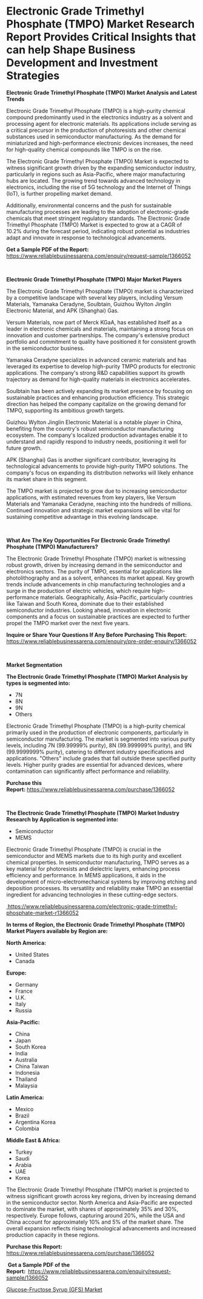 <p><h1>Electronic Grade Trimethyl Phosphate (TMPO) Market Research Report Provides Critical Insights that can help Shape Business Development and Investment Strategies</h1></p><p><strong>Electronic Grade Trimethyl Phosphate (TMPO) Market Analysis and Latest Trends</strong></p>
<p><p>Electronic Grade Trimethyl Phosphate (TMPO) is a high-purity chemical compound predominantly used in the electronics industry as a solvent and processing agent for electronic materials. Its applications include serving as a critical precursor in the production of photoresists and other chemical substances used in semiconductor manufacturing. As the demand for miniaturized and high-performance electronic devices increases, the need for high-quality chemical compounds like TMPO is on the rise.</p><p>The Electronic Grade Trimethyl Phosphate (TMPO) Market is expected to witness significant growth driven by the expanding semiconductor industry, particularly in regions such as Asia-Pacific, where major manufacturing hubs are located. The growing trend towards advanced technology in electronics, including the rise of 5G technology and the Internet of Things (IoT), is further propelling market demand. </p><p>Additionally, environmental concerns and the push for sustainable manufacturing processes are leading to the adoption of electronic-grade chemicals that meet stringent regulatory standards. The Electronic Grade Trimethyl Phosphate (TMPO) Market is expected to grow at a CAGR of 10.2% during the forecast period, indicating robust potential as industries adapt and innovate in response to technological advancements.</p></p>
<p><strong>Get a Sample PDF of the Report:&nbsp;</strong> <a href="https://www.reliablebusinessarena.com/enquiry/request-sample/1366052?utm_campaign=3008&utm_medium=2&utm_source=Github&utm_content=ia&utm_term=02042025&utm_id=electronic-grade-trimethyl-phosphate-tmpo">https://www.reliablebusinessarena.com/enquiry/request-sample/1366052</a></p>
<p>&nbsp;</p>
<p><strong>Electronic Grade Trimethyl Phosphate (TMPO) Major Market Players</strong></p>
<p><p>The Electronic Grade Trimethyl Phosphate (TMPO) market is characterized by a competitive landscape with several key players, including Versum Materials, Yamanaka Ceradyne, Soulbtain, Guizhou Wylton Jinglin Electronic Material, and APK (Shanghai) Gas. </p><p>Versum Materials, now part of Merck KGaA, has established itself as a leader in electronic chemicals and materials, maintaining a strong focus on innovation and customer partnerships. The company's extensive product portfolio and commitment to quality have positioned it for consistent growth in the semiconductor business. </p><p>Yamanaka Ceradyne specializes in advanced ceramic materials and has leveraged its expertise to develop high-purity TMPO products for electronic applications. The company's strong R&D capabilities support its growth trajectory as demand for high-quality materials in electronics accelerates. </p><p>Soulbtain has been actively expanding its market presence by focusing on sustainable practices and enhancing production efficiency. This strategic direction has helped the company capitalize on the growing demand for TMPO, supporting its ambitious growth targets.</p><p>Guizhou Wylton Jinglin Electronic Material is a notable player in China, benefiting from the country's robust semiconductor manufacturing ecosystem. The company's localized production advantages enable it to understand and rapidly respond to industry needs, positioning it well for future growth.</p><p>APK (Shanghai) Gas is another significant contributor, leveraging its technological advancements to provide high-purity TMPO solutions. The company's focus on expanding its distribution networks will likely enhance its market share in this segment.</p><p>The TMPO market is projected to grow due to increasing semiconductor applications, with estimated revenues from key players, like Versum Materials and Yamanaka Ceradyne, reaching into the hundreds of millions. Continued innovation and strategic market expansions will be vital for sustaining competitive advantage in this evolving landscape.</p></p>
<p>&nbsp;</p>
<p><strong>What Are The Key Opportunities For Electronic Grade Trimethyl Phosphate (TMPO) Manufacturers?</strong></p>
<p><p>The Electronic Grade Trimethyl Phosphate (TMPO) market is witnessing robust growth, driven by increasing demand in the semiconductor and electronics sectors. The purity of TMPO, essential for applications like photolithography and as a solvent, enhances its market appeal. Key growth trends include advancements in chip manufacturing technologies and a surge in the production of electric vehicles, which require high-performance materials. Geographically, Asia-Pacific, particularly countries like Taiwan and South Korea, dominate due to their established semiconductor industries. Looking ahead, innovation in electronic components and a focus on sustainable practices are expected to further propel the TMPO market over the next five years.</p></p>
<p><strong>Inquire or Share Your Questions If Any Before Purchasing This Report:</strong> <a href="https://www.reliablebusinessarena.com/enquiry/pre-order-enquiry/1366052?utm_campaign=3008&utm_medium=2&utm_source=Github&utm_content=ia&utm_term=02042025&utm_id=electronic-grade-trimethyl-phosphate-tmpo">https://www.reliablebusinessarena.com/enquiry/pre-order-enquiry/1366052</a></p>
<p>&nbsp;</p>
<p><strong>Market Segmentation</strong></p>
<p><strong>The Electronic Grade Trimethyl Phosphate (TMPO) Market Analysis by types is segmented into:</strong></p>
<p><ul><li>7N</li><li>8N</li><li>9N</li><li>Others</li></ul></p>
<p><p>Electronic Grade Trimethyl Phosphate (TMPO) is a high-purity chemical primarily used in the production of electronic components, particularly in semiconductor manufacturing. The market is segmented into various purity levels, including 7N (99.99999% purity), 8N (99.999999% purity), and 9N (99.9999999% purity), catering to different industry specifications and applications. "Others" include grades that fall outside these specified purity levels. Higher purity grades are essential for advanced devices, where contamination can significantly affect performance and reliability.</p></p>
<p><strong>Purchase this Report:&nbsp;</strong><a href="https://www.reliablebusinessarena.com/purchase/1366052?utm_campaign=3008&utm_medium=2&utm_source=Github&utm_content=ia&utm_term=02042025&utm_id=electronic-grade-trimethyl-phosphate-tmpo">https://www.reliablebusinessarena.com/purchase/1366052</a></p>
<p>&nbsp;</p>
<p><strong>The Electronic Grade Trimethyl Phosphate (TMPO) Market Industry Research by Application is segmented into:</strong></p>
<p><ul><li>Semiconductor</li><li>MEMS</li></ul></p>
<p><p>Electronic Grade Trimethyl Phosphate (TMPO) is crucial in the semiconductor and MEMS markets due to its high purity and excellent chemical properties. In semiconductor manufacturing, TMPO serves as a key material for photoresists and dielectric layers, enhancing process efficiency and performance. In MEMS applications, it aids in the development of micro-electromechanical systems by improving etching and deposition processes. Its versatility and reliability make TMPO an essential ingredient for advancing technologies in these cutting-edge sectors.</p></p>
<p><a href="https://www.reliablebusinessarena.com/electronic-grade-trimethyl-phosphate-market-r1366052?utm_campaign=3008&utm_medium=2&utm_source=Github&utm_content=ia&utm_term=02042025&utm_id=electronic-grade-trimethyl-phosphate-tmpo">&nbsp;https://www.reliablebusinessarena.com/electronic-grade-trimethyl-phosphate-market-r1366052</a></p>
<p><strong>In terms of Region, the Electronic Grade Trimethyl Phosphate (TMPO) Market Players available by Region are:</strong></p>
<p>
    <p> <strong> North America: </strong>
        <ul>
            <li>United States</li>
            <li>Canada</li>
        </ul>
        </p> 
    <p> <strong> Europe: </strong>
        <ul>
            <li>Germany</li>
            <li>France</li>
            <li>U.K.</li>
            <li>Italy</li>
            <li>Russia</li>
        </ul>
        </p> 
    <p> <strong> Asia-Pacific: </strong>
        <ul>
            <li>China</li>
            <li>Japan</li>
            <li>South Korea</li>
            <li>India</li>
            <li>Australia</li>
            <li>China Taiwan</li>
            <li>Indonesia</li>
            <li>Thailand</li>
            <li>Malaysia</li>
        </ul>
        </p> 
    <p> <strong> Latin America: </strong>
        <ul>
            <li>Mexico</li>
            <li>Brazil</li>
            <li>Argentina Korea</li>
            <li>Colombia</li>
        </ul>
        </p> 
    <p> <strong> Middle East & Africa: </strong>
        <ul>
            <li>Turkey</li>
            <li>Saudi</li>
            <li>Arabia</li>
            <li>UAE</li>
            <li>Korea</li>
        </ul>
    </p>
    </p>
<p><p>The Electronic Grade Trimethyl Phosphate (TMPO) market is projected to witness significant growth across key regions, driven by increasing demand in the semiconductor sector. North America and Asia-Pacific are expected to dominate the market, with shares of approximately 35% and 30%, respectively. Europe follows, capturing around 20%, while the USA and China account for approximately 10% and 5% of the market share. The overall expansion reflects rising technological advancements and increased production capacity in these regions.</p></p>
<p><strong>Purchase this Report: </strong><a href="https://www.reliablebusinessarena.com/purchase/1366052?utm_campaign=3008&utm_medium=2&utm_source=Github&utm_content=ia&utm_term=02042025&utm_id=electronic-grade-trimethyl-phosphate-tmpo">https://www.reliablebusinessarena.com/purchase/1366052</a></p>
<p>&nbsp;<strong>Get a Sample PDF of the Report:&nbsp;&nbsp;</strong><a href="https://www.reliablebusinessarena.com/enquiry/request-sample/1366052?utm_campaign=3008&utm_medium=2&utm_source=Github&utm_content=ia&utm_term=02042025&utm_id=electronic-grade-trimethyl-phosphate-tmpo">https://www.reliablebusinessarena.com/enquiry/request-sample/1366052</a></p>
<p><strong></strong></p>
<p><p><a href="https://github.com/balapopepi/Market-Research-Report-List-1/blob/main/glucose-fructose-syrup-gfs-market.md?utm_campaign=3008&utm_medium=2&utm_source=Github&utm_content=ia&utm_term=02042025&utm_id=electronic-grade-trimethyl-phosphate-tmpo">Glucose-Fructose Syrup (GFS) Market</a></p></p>